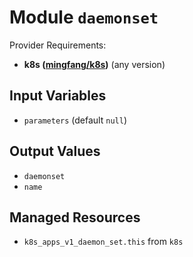 
# Module `daemonset`

Provider Requirements:
* **k8s ([mingfang/k8s](https://registry.terraform.io/providers/mingfang/k8s/latest))** (any version)

## Input Variables
* `parameters` (default `null`)

## Output Values
* `daemonset`
* `name`

## Managed Resources
* `k8s_apps_v1_daemon_set.this` from `k8s`

